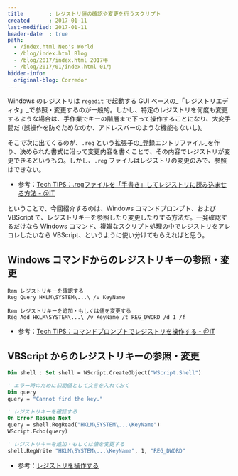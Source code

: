 ```yaml
---
title        : レジストリ値の確認や変更を行うスクリプト
created      : 2017-01-11
last-modified: 2017-01-11
header-date  : true
path:
  - /index.html Neo's World
  - /blog/index.html Blog
  - /blog/2017/index.html 2017年
  - /blog/2017/01/index.html 01月
hidden-info:
  original-blog: Corredor
---
```


Windows のレジストリは `regedit` で起動する GUI ベースの_「レジストリエディタ」_で参照・変更するのが一般的。しかし、特定のレジストリを何度も変更するような場合は、手作業でキーの階層まで下って操作することになり、大変手間だ (誤操作を防ぐためなのか、アドレスバーのような機能もないし)。

そこで次に出てくるのが、`.reg` という拡張子の_登録エントリファイル_を作り、決められた書式に沿って変更内容を書くことで、その内容でレジストリが変更できるというもの。しかし、`.reg` ファイルはレジストリの変更のみで、参照はできない。

- 参考：[Tech TIPS：.regファイルを「手書き」してレジストリに読み込ませる方法 - ＠IT](http://www.atmarkit.co.jp/ait/spv/0901/16/news156.html)

ということで、今回紹介するのは、Windows コマンドプロンプト、および VBScript で、レジストリキーを参照したり変更したりする方法だ。一発確認するだけなら Windows コマンド、複雑なスクリプト処理の中でレジストリをアレコレしたいなら VBScript、というように使い分けてもらえればと思う。

## Windows コマンドからのレジストリキーの参照・変更

```dosbatch
Rem レジストリキーを確認する
Reg Query HKLM\SYSTEM\...\ /v KeyName

Rem レジストリキーを追加・もしくは値を変更する
Reg Add HKLM\SYSTEM\...\ /v KeyName /t REG_DWORD /d 1 /f
```

- 参考：[Tech TIPS：コマンドプロンプトでレジストリを操作する - ＠IT](http://www.atmarkit.co.jp/ait/spv/0402/21/news005.html)

## VBScript からのレジストリキーの参照・変更

```vb
Dim shell : Set shell = WScript.CreateObject("WScript.Shell")

' エラー時のために初期値として文言を入れておく
Dim query
query = "Cannot find the key."

' レジストリキーを確認する
On Error Resume Next
query = shell.RegRead("HKLM\SYSTEM\...\KeyName")
WScript.Echo(query)

' レジストリキーを追加・もしくは値を変更する
shell.RegWrite "HKLM\SYSTEM\...\KeyName", 1, "REG_DWORD"
```

- 参考：[レジストリを操作する](https://technet.microsoft.com/ja-jp/scriptcenter/gg294005.aspx)
